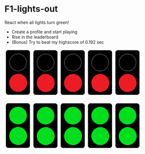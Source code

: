 # F1-lights-out

React when all lights turn green! 

- Create a profile and start playing
- Rise in the leaderboard
- (Bonus) Try to beat my highscore of 0.192 sec

![redlights](assets/red_lights450x158.png)

![greenlights](assets/green_lights450x158.png)
